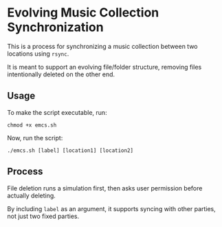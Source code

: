 # Evolving Music Collection Synchronization

This is a process for synchronizing a music collection between two locations using `rsync`.

It is meant to support an evolving file/folder structure, removing files intentionally deleted on the other end.

## Usage

To make the script executable, run:

```
chmod +x emcs.sh
```

Now, run the script:

```
./emcs.sh [label] [location1] [location2]
```

## Process

File deletion runs a simulation first, then asks user permission before actually deleting.

By including `label` as an argument, it supports syncing with other parties, not just two fixed parties.
